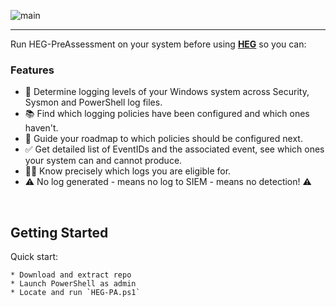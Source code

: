 


![main](https://github.com/user-attachments/assets/a62a4594-7fec-43a7-8f3a-1e4e46b97c8c)


***

Run HEG-PreAssessment on your system before using **[HEG](https://github.com/conway87/HEG-3.0)** so you can:


### Features

- 📶 Determine logging levels of your Windows system across Security, Sysmon and PowerShell log files.
- 📚 Find which logging policies have been configured and which ones haven't.
- 🧭 Guide your roadmap to which policies should be configured next.
- ✅ Get detailed list of EventIDs and the associated event, see which ones your system can and cannot produce.
- 🕵️‍♂️ Know precisely which logs you are eligible for. 
- ⚠️ No log generated - means no log to SIEM - means no detection! ⚠️

<br>

## Getting Started

Quick start:
   
    * Download and extract repo
    * Launch PowerShell as admin
    * Locate and run `HEG-PA.ps1`

